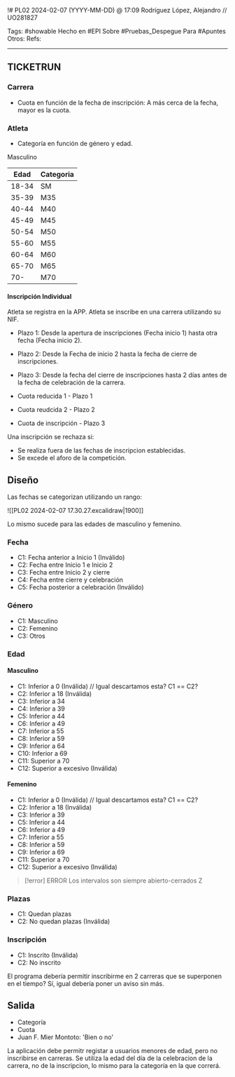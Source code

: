 !# PL02
2024-02-07 (YYYY-MM-DD) @ 17:09
Rodríguez López, Alejandro // UO281827

Tags:
	#showable
	Hecho en #EPI
	Sobre #Pruebas_Despegue 
	Para #Apuntes
	Otros:
	Refs:
 
<hr>

## TICKETRUN

### Carrera

- Cuota en función de la fecha de inscripción: A más cerca de la fecha, mayor es la cuota.

### Atleta

- Categoría en función de género y edad.

Masculino

| Edad | Categoria |
| ---- | ---- |
| 18-34 | SM |
| 35-39 | M35 |
| 40-44 | M40 |
| 45-49 | M45 |
| 50-54 | M50 |
| 55-60 | M55 |
| 60-64 | M60 |
| 65-70 | M65 |
| 70- | M70 |

#### Inscripción Individual

Atleta se registra en la APP.
Atleta se inscribe en una carrera utilizando su NIF.

- Plazo 1: Desde la apertura de inscripciones (Fecha inicio 1) hasta otra fecha (Fecha inicio 2).
- Plazo 2: Desde la Fecha de inicio 2 hasta la fecha de cierre de inscripciones.
- Plazo 3: Desde la fecha del cierre de inscripciones hasta 2 días antes de la fecha de celebración de la carrera.

- Cuota reducida 1 - Plazo 1
- Cuota reudcida 2 - Plazo 2
- Cuota de inscripción - Plazo 3

Una inscripción se rechaza si:

- Se realiza fuera de las fechas de inscripcion establecidas.
- Se excede el aforo de la competición.

## Diseño

Las fechas se categorizan utilizando un rango:

![[PL02 2024-02-07 17.30.27.excalidraw|1900]]

Lo mismo sucede para las edades de masculino y femenino.

### Fecha

- C1: Fecha anterior a Inicio 1 (Inválido)
- C2: Fecha entre Inicio 1 e Inicio 2
- C3: Fecha entre Inicio 2 y cierre
- C4: Fecha entre cierre y celebración
- C5: Fecha posterior a celebración (Inválido)

### Género

- C1: Masculino
- C2: Femenino
- C3: Otros

### Edad

#### Masculino

- C1: Inferior a 0 (Inválida) // Igual descartamos esta? C1 == C2?
- C2: Inferior a 18 (Inválida)
- C3: Inferior a 34
- C4: Inferior a 39
- C5: Inferior a 44
- C6: Inferior a 49
- C7: Inferior a 55
- C8: Inferior a 59
- C9: Inferior a 64
- C10: Inferior a 69
- C11: Superior a 70
- C12: Superior a excesivo (Inválida)

#### Femenino

- C1: Inferior a 0 (Inválida) // Igual descartamos esta? C1 == C2?
- C2: Inferior a 18 (Inválida)
- C3: Inferior a 39
- C5: Inferior a 44
- C6: Inferior a 49
- C7: Inferior a 55
- C8: Inferior a 59
- C9: Inferior a 69
- C11: Superior a 70
- C12: Superior a excesivo (Inválida)

> [!error] ERROR
> Los intervalos son siempre abierto-cerrados
Z
### Plazas

- C1: Quedan plazas
- C2: No quedan plazas (Inválida)

### Inscripción

- C1: Inscrito (Inválida)
- C2: No inscrito

El programa debería permitir inscribirme en 2 carreras que se superponen en el tiempo?
Sí, igual debería poner un aviso sin más.

## Salida

- Categoría
- Cuota
- Juan F. Mier Montoto: 'Bien o no'

La aplicación debe permitr registar a usuarios menores de edad, pero no inscribirse en carreras.
Se utiliza la edad del día de la celebracion de la carrera, no de la inscripcion, lo mismo para la categoría en la que correrá.

